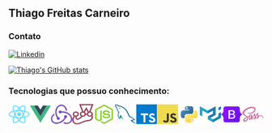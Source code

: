 
  ## Thiago Freitas Carneiro


### Contato
[![Linkedin](https://img.shields.io/badge/LinkedIn-0077B5?style=for-the-badge&logo=linkedin&logoColor=white)](https://www.linkedin.com/in/thiago-freitas-carneiro-39359270/)

[![Thiago's GitHub stats](https://github-readme-stats.vercel.app/api?username=thiagofreitascarneiro&hide=prs,contribs&count_private=true&show_icons=true&theme=tokyonight)](https://github.com/thiagofreitascarneiro/)
</br>

### Tecnologias que possuo conhecimento:
 <div style="display:flex">

<img align="center" alt="react" height="40" width="50" src="https://raw.githubusercontent.com/devicons/devicon/master/icons/react/react-original.svg">
<img align="center" alt="typescript" height="40" width="50" src="https://raw.githubusercontent.com/devicons/devicon/master/icons/vuejs/vuejs-original.svg">
<img align="center" alt="redux" height="40" width="50" src="https://raw.githubusercontent.com/devicons/devicon/master/icons/redux/redux-original.svg">
<img align="center" alt="jest" height="40" width="50" src="https://raw.githubusercontent.com/devicons/devicon/master/icons/jest/jest-plain.svg">

<img align="center" alt="nodejs" height="40" width="50" src="https://raw.githubusercontent.com/devicons/devicon/master/icons/nodejs/nodejs-original.svg">
<img align="center" alt="postgresql" height="40" width="50" src="https://raw.githubusercontent.com/devicons/devicon/master/icons/mysql/mysql-original.svg">

<img align="center" alt="typescript" height="40" width="50" src="https://raw.githubusercontent.com/devicons/devicon/master/icons/typescript/typescript-original.svg">
<img align="center" alt="typescript" height="40" width="50" src="https://raw.githubusercontent.com/devicons/devicon/master/icons/javascript/javascript-original.svg">
<img align="center" alt="typescript" height="40" width="50" src="https://raw.githubusercontent.com/devicons/devicon/master/icons/python/python-original.svg">

<img align="center" alt="materialui" height="40" width="50" src="https://raw.githubusercontent.com/devicons/devicon/master/icons/materialui/materialui-original.svg">
<img align="center" alt="materialui" height="40" width="50" src="https://raw.githubusercontent.com/devicons/devicon/master/icons/bootstrap/bootstrap-original.svg">
<img align="center" alt="materialui" height="40" width="50" src="https://raw.githubusercontent.com/devicons/devicon/master/icons/sass/sass-original.svg">


</div>




 




